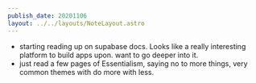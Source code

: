 ```yaml
---
publish_date: 20201106
layout: ../../layouts/NoteLayout.astro
---
```

- starting reading up on supabase docs. Looks like a really interesting platform to build apps upon. want to go deeper  into it.
- just read a few pages of Essentialism, saying no to more things, very common themes with do more with less. 
